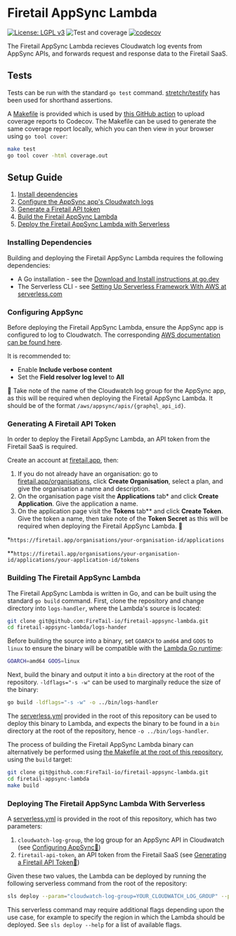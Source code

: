 # Firetail AppSync Lambda

[![License: LGPL v3](https://img.shields.io/badge/License-LGPL_v3-blue.svg)](https://www.gnu.org/licenses/lgpl-3.0) ![Test and coverage](https://github.com/FireTail-io/firetail-appsync-lambda/actions/workflows/codecov.yml/badge.svg?branch=main) [![codecov](https://codecov.io/gh/FireTail-io/firetail-appsync-lambda/branch/main/graph/badge.svg?token=GEPKMSC5ID)](https://codecov.io/gh/FireTail-io/firetail-appsync-lambda)

The Firetail AppSync Lambda recieves Cloudwatch log events from AppSync APIs, and forwards request and response data to the Firetail SaaS.



## Tests

Tests can be run with the standard `go test` command. [stretchr/testify](https://github.com/stretchr/testify) has been used for shorthand assertions. 

A [Makefile](./Makefile) is provided which is used by [this GitHub action](./.github/workflows/codecov.yml) to upload coverage reports to Codecov. The Makefile can be used to generate the same coverage report locally, which you can then view in your browser using `go tool cover`:

```bash
make test
go tool cover -html coverage.out
```



## Setup Guide

1. [Install dependencies](#installing-dependencies)
2. [Configure the AppSync app's Cloudwatch logs](#configuring-appsync)
3. [Generate a Firetail API token](#generating-a-firetail-api-token)
4. [Build the Firetail AppSync Lambda](#building-the-firetail-appsync-lambda)
5. [Deploy the Firetail AppSync Lambda with Serverless](#deploying-the-firetail-appsync-lambda-with-serverless)



### Installing Dependencies

Building and deploying the Firetail AppSync Lambda requires the following dependencies:

- A Go installation - see the [Download and Install instructions at go.dev](https://go.dev/doc/install)
- The Serverless CLI - see [Setting Up Serverless Framework With AWS at serverless.com](https://www.serverless.com/framework/docs/getting-started)



### Configuring AppSync

Before deploying the Firetail AppSync Lambda, ensure the AppSync app is configured to log to Cloudwatch. The corresponding [AWS documentation can be found here](https://docs.aws.amazon.com/appsync/latest/devguide/monitoring.html).

It is recommended to:

- Enable **Include verbose content**
- Set the **Field resolver log level** to **All**

📝 Take note of the name of the Cloudwatch log group for the AppSync app, as this will be required when deploying the Firetail AppSync Lambda. It should be of the format `/aws/appsync/apis/{graphql_api_id}`.



### Generating A Firetail API Token

In order to deploy the Firetail AppSync Lambda, an API token from the Firetail SaaS is required. 

Create an account at [firetail.app](https://firetail.app/), then:

1. If you do not already have an organisation: go to [firetail.app/organisations](https://firetail.app/organisations), click **Create Organisation**, select a plan, and give the organisation a name and description.
2. On the organisation page visit the **Applications** tab\* and click **Create Application**. Give the application a name.
3. On the application page visit the **Tokens** tab\*\* and click **Create Token**. Give the token a name, then take note of the **Token Secret** as this will be required when deploying the Firetail AppSync Lambda. 📝

\*`https://firetail.app/organisations/your-organisation-id/applications`

\*\*`https://firetail.app/organisations/your-organisation-id/applications/your-application-id/tokens` 



### Building The Firetail AppSync Lambda

The Firetail AppSync Lambda is written in Go, and can be built using the standard `go build` command. First, clone the repository and change directory into `logs-handler`, where the Lambda's source is located:

```bash
git clone git@github.com:FireTail-io/firetail-appsync-lambda.git
cd firetail-appsync-lambda/logs-hander
```

Before building the source into a binary, set `GOARCH` to `amd64` and `GOOS` to `linux` to ensure the binary will be compatible with the [Lambda Go runtime](https://docs.aws.amazon.com/lambda/latest/dg/lambda-runtimes.html):

```bash
GOARCH=amd64 GOOS=linux
```

Next, build the binary and output it into a `bin` directory at the root of the repository. `-ldflags="-s -w"` can be used to marginally reduce the size of the binary:

```bash
go build -ldflags="-s -w" -o ../bin/logs-handler
```

The [serverless.yml](./serverless.yml) provided in the root of this repository can be used to deploy this binary to Lambda, and expects the binary to be found in a `bin` directory at the root of the repository, hence `-o ../bin/logs-handler`.

The process of building the Firetail AppSync Lambda binary can alternatively be performed using [the Makefile at the root of this repository](./Makefile), using the `build` target:

```bash
git clone git@github.com:FireTail-io/firetail-appsync-lambda.git
cd firetail-appsync-lambda
make build
```



### Deploying The Firetail AppSync Lambda With Serverless

A [serverless.yml](./serverless.yml) is provided in the root of this repository, which has two parameters:

1. `cloudwatch-log-group`, the log group for an AppSync API in Cloudwatch (see [Configuring AppSync📝](#configuring-appsync))
2. `firetail-api-token`, an API token from the Firetail SaaS (see [Generating a Firetail API Token📝](#generating-a-firetail-api-token))

Given these two values, the Lambda can be deployed by running the following serverless command from the root of the repository:

```bash
sls deploy --param="cloudwatch-log-group=YOUR_CLOUDWATCH_LOG_GROUP" --param="firetail-api-token=YOUR_FIRETAIL_API_TOKEN"
```

This serverless command may require additional flags depending upon the use case, for example to specify the region in which the Lambda should be deployed. See `sls deploy --help` for a list of available flags.
